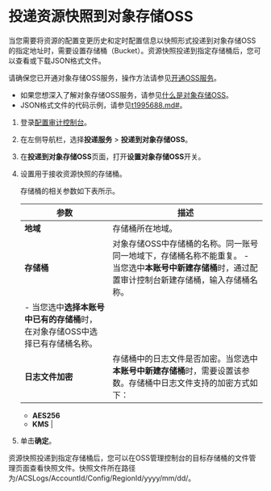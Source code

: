 # 投递资源快照到对象存储OSS

当您需要将资源的配置变更历史和定时配置信息以快照形式投递到对象存储OSS的指定地址时，需要设置存储桶（Bucket）。资源快照投递到指定存储桶后，您可以查看或下载JSON格式文件。

请确保您已开通对象存储OSS服务，操作方法请参见[开通OSS服务](/cn.zh-CN/快速入门/开通OSS服务.md)。

-   如果您想深入了解对象存储OSS服务，请参见[什么是对象存储OSS](/cn.zh-CN/产品简介/什么是对象存储OSS.md)。
-   JSON格式文件的代码示例，请参见[t1995688.md\#]()。

1.  登录[配置审计控制台](https://config.console.aliyun.com)。

2.  在左侧导航栏，选择**投递服务** \> **投递到对象存储OSS**。

3.  在**投递到对象存储OSS**页面，打开**设置对象存储OSS**开关。

4.  设置用于接收资源快照的存储桶。

    存储桶的相关参数如下表所示。

    |参数|描述|
    |--|--|
    |**地域**|存储桶所在地域。|
    |**存储桶**|对象存储OSS中存储桶的名称。同一账号同一地域下，存储桶名称不能重复。    -   当您选中**本账号中新建存储桶**时，通过配置审计控制台新建存储桶，输入存储桶名称。
    -   当您选中**选择本账号中已有的存储桶**时，在对象存储OSS中选择已有存储桶名称。 |
    |**日志文件加密**|存储桶中的日志文件是否加密。当您选中**本账号中新建存储桶**时，需要设置该参数。存储桶中日志文件支持的加密方式如下：

    -   **AES256**
    -   **KMS** |

5.  单击**确定**。


资源快照投递到指定存储桶后，您可以在OSS管理控制台的目标存储桶的文件管理页面查看快照文件。快照文件所在路径为/ACSLogs/AccountId/Config/RegionId/yyyy/mm/dd/。

